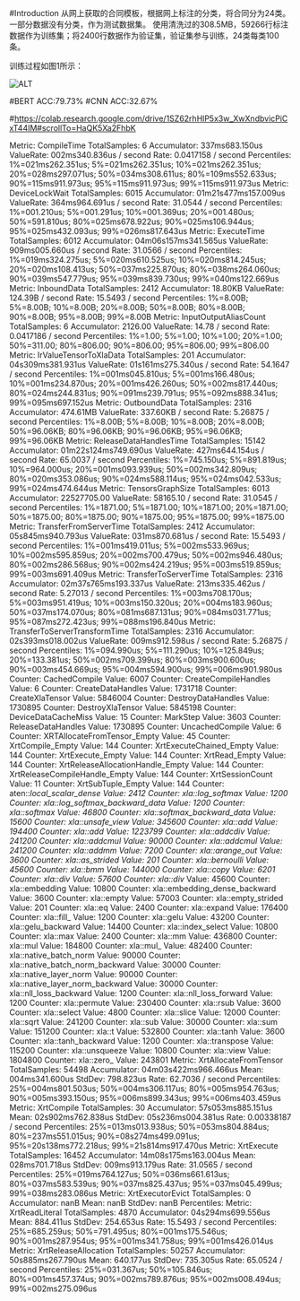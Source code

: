 #Introduction
从网上获取的合同模板，根据网上标注的分类，将合同分为24类。一部分数据没有分类，作为测试数据集。
使用清洗过的308.5MB，59266行标注数据作为训练集；将2400行数据作为验证集，验证集参与训练，24类每类100条。

训练过程如图1所示： 

![ALT](science/htfl-train.svg)


#BERT ACC:79.73%
#CNN  ACC:32.67%

#https://colab.research.google.com/drive/1SZ62rhHlP5x3w_XwXndbvicPiCxT44IM#scrollTo=HaQK5Xa2FhbK


Metric: CompileTime
  TotalSamples: 6
  Accumulator: 337ms683.150us
  ValueRate: 002ms340.836us / second
  Rate: 0.0417158 / second
  Percentiles: 1%=021ms262.351us; 5%=021ms262.351us; 10%=021ms262.351us; 20%=028ms297.071us; 50%=034ms308.611us; 80%=109ms552.633us; 90%=115ms911.973us; 95%=115ms911.973us; 99%=115ms911.973us
Metric: DeviceLockWait
  TotalSamples: 6015
  Accumulator: 01m21s477ms157.009us
  ValueRate: 364ms964.691us / second
  Rate: 31.0544 / second
  Percentiles: 1%=001.210us; 5%=001.291us; 10%=001.369us; 20%=001.480us; 50%=591.810us; 80%=025ms678.922us; 90%=025ms106.944us; 95%=025ms432.093us; 99%=026ms817.643us
Metric: ExecuteTime
  TotalSamples: 6012
  Accumulator: 04m06s157ms341.565us
  ValueRate: 909ms005.660us / second
  Rate: 31.0566 / second
  Percentiles: 1%=019ms324.275us; 5%=020ms610.525us; 10%=020ms814.245us; 20%=020ms108.413us; 50%=037ms225.870us; 80%=038ms264.060us; 90%=039ms547.779us; 95%=039ms839.730us; 99%=040ms122.669us
Metric: InboundData
  TotalSamples: 2412
  Accumulator: 18.80KB
  ValueRate: 124.39B / second
  Rate: 15.5493 / second
  Percentiles: 1%=8.00B; 5%=8.00B; 10%=8.00B; 20%=8.00B; 50%=8.00B; 80%=8.00B; 90%=8.00B; 95%=8.00B; 99%=8.00B
Metric: InputOutputAliasCount
  TotalSamples: 6
  Accumulator: 2126.00
  ValueRate: 14.78 / second
  Rate: 0.0417186 / second
  Percentiles: 1%=1.00; 5%=1.00; 10%=1.00; 20%=1.00; 50%=311.00; 80%=806.00; 90%=806.00; 95%=806.00; 99%=806.00
Metric: IrValueTensorToXlaData
  TotalSamples: 201
  Accumulator: 04s309ms381.931us
  ValueRate: 01s161ms275.340us / second
  Rate: 54.1647 / second
  Percentiles: 1%=001ms045.810us; 5%=001ms166.480us; 10%=001ms234.870us; 20%=001ms426.260us; 50%=002ms817.440us; 80%=024ms244.831us; 90%=091ms239.791us; 95%=092ms888.341us; 99%=095ms697.152us
Metric: OutboundData
  TotalSamples: 2316
  Accumulator: 474.61MB
  ValueRate: 337.60KB / second
  Rate: 5.26875 / second
  Percentiles: 1%=8.00B; 5%=8.00B; 10%=8.00B; 20%=8.00B; 50%=96.06KB; 80%=96.06KB; 90%=96.06KB; 95%=96.06KB; 99%=96.06KB
Metric: ReleaseDataHandlesTime
  TotalSamples: 15142
  Accumulator: 01m22s124ms749.690us
  ValueRate: 427ms644.154us / second
  Rate: 65.0037 / second
  Percentiles: 1%=745.150us; 5%=891.819us; 10%=964.000us; 20%=001ms093.939us; 50%=002ms342.809us; 80%=020ms353.086us; 90%=024ms588.114us; 95%=024ms042.533us; 99%=024ms474.644us
Metric: TensorsGraphSize
  TotalSamples: 6013
  Accumulator: 22527705.00
  ValueRate: 58165.10 / second
  Rate: 31.0545 / second
  Percentiles: 1%=1871.00; 5%=1871.00; 10%=1871.00; 20%=1871.00; 50%=1875.00; 80%=1875.00; 90%=1875.00; 95%=1875.00; 99%=1875.00
Metric: TransferFromServerTime
  TotalSamples: 2412
  Accumulator: 05s845ms940.793us
  ValueRate: 031ms870.681us / second
  Rate: 15.5493 / second
  Percentiles: 1%=001ms419.011us; 5%=002ms533.969us; 10%=002ms595.859us; 20%=002ms700.479us; 50%=002ms946.480us; 80%=002ms286.568us; 90%=002ms424.219us; 95%=003ms519.859us; 99%=003ms691.409us
Metric: TransferToServerTime
  TotalSamples: 2316
  Accumulator: 02m37s765ms193.337us
  ValueRate: 213ms335.462us / second
  Rate: 5.27013 / second
  Percentiles: 1%=003ms708.170us; 5%=003ms951.419us; 10%=003ms150.320us; 20%=004ms183.960us; 50%=037ms174.070us; 80%=081ms687.131us; 90%=084ms031.771us; 95%=087ms272.423us; 99%=088ms196.840us
Metric: TransferToServerTransformTime
  TotalSamples: 2316
  Accumulator: 02s393ms018.002us
  ValueRate: 009ms912.598us / second
  Rate: 5.26875 / second
  Percentiles: 1%=094.990us; 5%=111.290us; 10%=125.849us; 20%=133.381us; 50%=002ms709.399us; 80%=003ms900.600us; 90%=003ms454.669us; 95%=004ms594.900us; 99%=006ms901.980us
Counter: CachedCompile
  Value: 6007
Counter: CreateCompileHandles
  Value: 6
Counter: CreateDataHandles
  Value: 1731718
Counter: CreateXlaTensor
  Value: 5846004
Counter: DestroyDataHandles
  Value: 1730895
Counter: DestroyXlaTensor
  Value: 5845198
Counter: DeviceDataCacheMiss
  Value: 15
Counter: MarkStep
  Value: 3603
Counter: ReleaseDataHandles
  Value: 1730895
Counter: UncachedCompile
  Value: 6
Counter: XRTAllocateFromTensor_Empty
  Value: 45
Counter: XrtCompile_Empty
  Value: 144
Counter: XrtExecuteChained_Empty
  Value: 144
Counter: XrtExecute_Empty
  Value: 144
Counter: XrtRead_Empty
  Value: 144
Counter: XrtReleaseAllocationHandle_Empty
  Value: 144
Counter: XrtReleaseCompileHandle_Empty
  Value: 144
Counter: XrtSessionCount
  Value: 11
Counter: XrtSubTuple_Empty
  Value: 144
Counter: aten::_local_scalar_dense
  Value: 2412
Counter: xla::_log_softmax
  Value: 1200
Counter: xla::_log_softmax_backward_data
  Value: 1200
Counter: xla::_softmax
  Value: 46800
Counter: xla::_softmax_backward_data
  Value: 15600
Counter: xla::_unsafe_view
  Value: 345600
Counter: xla::add
  Value: 194400
Counter: xla::add_
  Value: 1223799
Counter: xla::addcdiv_
  Value: 241200
Counter: xla::addcmul
  Value: 90000
Counter: xla::addcmul_
  Value: 241200
Counter: xla::addmm
  Value: 7200
Counter: xla::arange_out
  Value: 3600
Counter: xla::as_strided
  Value: 201
Counter: xla::bernoulli_
  Value: 45600
Counter: xla::bmm
  Value: 144000
Counter: xla::copy_
  Value: 6201
Counter: xla::div
  Value: 57600
Counter: xla::div_
  Value: 45600
Counter: xla::embedding
  Value: 10800
Counter: xla::embedding_dense_backward
  Value: 3600
Counter: xla::empty
  Value: 57003
Counter: xla::empty_strided
  Value: 201
Counter: xla::eq
  Value: 2400
Counter: xla::expand
  Value: 176400
Counter: xla::fill_
  Value: 1200
Counter: xla::gelu
  Value: 43200
Counter: xla::gelu_backward
  Value: 14400
Counter: xla::index_select
  Value: 10800
Counter: xla::max
  Value: 2400
Counter: xla::mm
  Value: 436800
Counter: xla::mul
  Value: 184800
Counter: xla::mul_
  Value: 482400
Counter: xla::native_batch_norm
  Value: 90000
Counter: xla::native_batch_norm_backward
  Value: 30000
Counter: xla::native_layer_norm
  Value: 90000
Counter: xla::native_layer_norm_backward
  Value: 30000
Counter: xla::nll_loss_backward
  Value: 1200
Counter: xla::nll_loss_forward
  Value: 1200
Counter: xla::permute
  Value: 230400
Counter: xla::rsub
  Value: 3600
Counter: xla::select
  Value: 4800
Counter: xla::slice
  Value: 12000
Counter: xla::sqrt
  Value: 241200
Counter: xla::sub
  Value: 30000
Counter: xla::sum
  Value: 151200
Counter: xla::t
  Value: 532800
Counter: xla::tanh
  Value: 3600
Counter: xla::tanh_backward
  Value: 1200
Counter: xla::transpose
  Value: 115200
Counter: xla::unsqueeze
  Value: 10800
Counter: xla::view
  Value: 1804800
Counter: xla::zero_
  Value: 243801
Metric: XrtAllocateFromTensor
  TotalSamples: 54498
  Accumulator: 04m03s422ms966.466us
  Mean: 004ms341.600us
  StdDev: 798.823us
  Rate: 62.7036 / second
  Percentiles: 25%=004ms801.503us; 50%=004ms306.117us; 80%=005ms954.763us; 90%=005ms393.150us; 95%=006ms899.343us; 99%=006ms403.459us
Metric: XrtCompile
  TotalSamples: 30
  Accumulator: 57s053ms885.151us
  Mean: 02s902ms762.838us
  StdDev: 05s236ms004.381us
  Rate: 0.00338187 / second
  Percentiles: 25%=013ms013.938us; 50%=053ms804.884us; 80%=237ms551.015us; 90%=08s274ms499.091us; 95%=20s138ms772.218us; 99%=21s814ms917.470us
Metric: XrtExecute
  TotalSamples: 16452
  Accumulator: 14m08s175ms163.004us
  Mean: 028ms701.718us
  StdDev: 009ms913.179us
  Rate: 31.0565 / second
  Percentiles: 25%=019ms764.127us; 50%=036ms661.613us; 80%=037ms583.539us; 90%=037ms825.437us; 95%=037ms045.499us; 99%=038ms283.086us
Metric: XrtExecutorEvict
  TotalSamples: 0
  Accumulator: nanB
  Mean: nanB
  StdDev: nanB
  Percentiles: 
Metric: XrtReadLiteral
  TotalSamples: 4870
  Accumulator: 04s294ms699.556us
  Mean: 884.411us
  StdDev: 254.653us
  Rate: 15.5493 / second
  Percentiles: 25%=685.259us; 50%=791.495us; 80%=001ms175.546us; 90%=001ms287.954us; 95%=001ms341.758us; 99%=001ms426.014us
Metric: XrtReleaseAllocation
  TotalSamples: 50257
  Accumulator: 50s885ms267.790us
  Mean: 640.177us
  StdDev: 735.305us
  Rate: 65.0524 / second
  Percentiles: 25%=031.367us; 50%=105.846us; 80%=001ms457.374us; 90%=002ms789.876us; 95%=002ms008.494us; 99%=002ms275.096us


